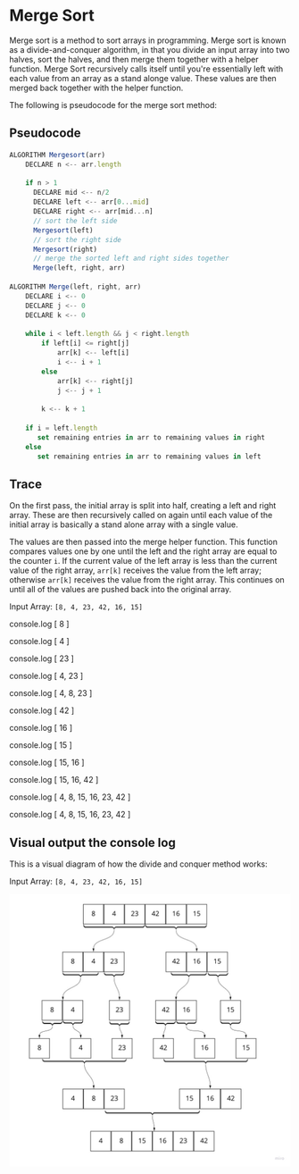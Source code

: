 # Merge Sort

Merge sort is a method to sort arrays in programming. Merge sort is known as a divide-and-conquer algorithm, in that you divide an input array into two halves, sort the halves, and then merge them together with a helper function. Merge Sort recursively calls itself until you're essentially left with each value from an array as a stand alonge value. These values are then merged back together with the helper function.

The following is pseudocode for the merge sort method:

## Pseudocode

```js
ALGORITHM Mergesort(arr)
    DECLARE n <-- arr.length

    if n > 1
      DECLARE mid <-- n/2
      DECLARE left <-- arr[0...mid]
      DECLARE right <-- arr[mid...n]
      // sort the left side
      Mergesort(left)
      // sort the right side
      Mergesort(right)
      // merge the sorted left and right sides together
      Merge(left, right, arr)

ALGORITHM Merge(left, right, arr)
    DECLARE i <-- 0
    DECLARE j <-- 0
    DECLARE k <-- 0

    while i < left.length && j < right.length
        if left[i] <= right[j]
            arr[k] <-- left[i]
            i <-- i + 1
        else
            arr[k] <-- right[j]
            j <-- j + 1

        k <-- k + 1

    if i = left.length
       set remaining entries in arr to remaining values in right
    else
       set remaining entries in arr to remaining values in left
```

## Trace

On the first pass, the initial array is split into half, creating a left and right array. These are then recursively called on again until each value of the initial array is basically a stand alone array with a single value.

The values are then passed into the merge helper function. This function compares values one by one until the left and the right array are equal to the counter `i`. If the current value of the left array is less than the current value of the right array, `arr[k]` receives the value from the left array; otherwise `arr[k]` receives the value from the right array. This continues on until all of the values are pushed back into the original array.

Input Array: `[8, 4, 23, 42, 16, 15]`

console.log
[ 8 ]

console.log
[ 4 ]

console.log
[ 23 ]

console.log
[ 4, 23 ]

console.log
[ 4, 8, 23 ]

console.log
[ 42 ]

console.log
[ 16 ]

console.log
[ 15 ]

console.log
[ 15, 16 ]

console.log
[ 15, 16, 42 ]

console.log
[ 4, 8, 15, 16, 23, 42 ]

console.log
[ 4, 8, 15, 16, 23, 42 ]

## Visual output the console log

This is a visual diagram of how the divide and conquer method works:

Input Array: `[8, 4, 23, 42, 16, 15]`

![merge Sort](mergeSort.jpg)